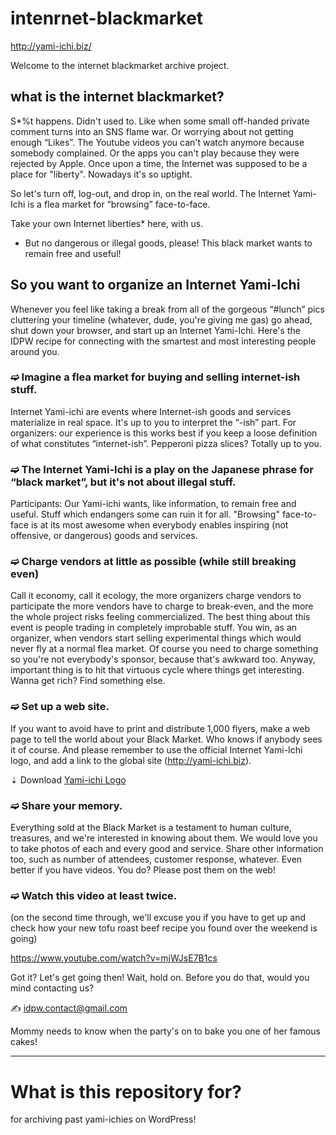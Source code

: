 # intenrnet-blackmarket

http://yami-ichi.biz/

Welcome to the internet blackmarket archive project.

## what is the internet blackmarket?

S*%t happens. Didn't used to. Like when some small off-handed private comment turns into an SNS flame war. Or worrying about not getting enough “Likes”. The Youtube videos you can't watch anymore because somebody complained. Or the apps you can't play because they were rejected by Apple. Once upon a time, the Internet was supposed to be a place for "liberty". Nowadays it's so uptight.

So let's turn off, log-out, and drop in, on the real world. The Internet Yami-Ichi is a flea market for “browsing” face-to-face.

Take your own Internet liberties* here, with us.

* But no dangerous or illegal goods, please! This black market wants to remain free and useful!

## So you want to organize an Internet Yami-Ichi

Whenever you feel like taking a break from all of the gorgeous “#lunch” pics cluttering your timeline (whatever, dude, you're giving me gas) go ahead, shut down your browser, and start up an Internet Yami-Ichi. Here's the IDPW recipe for connecting with the smartest and most interesting people around you.

### ➫ Imagine a flea market for buying and selling internet-ish stuff.

Internet Yami-ichi are events where Internet-ish goods and services materialize in real space. It's up to you to interpret the “-ish” part. For organizers: our experience is this works best if you keep a loose definition of what constitutes “internet-ish”. Pepperoni pizza slices? Totally up to you.

### ➫ The Internet Yami-Ichi is a play on the Japanese phrase for “black market”, but it's not about illegal stuff.

Participants: Our Yami-ichi wants, like information, to remain free and useful. Stuff which endangers some can ruin it for all. "Browsing" face-to-face is at its most awesome when everybody enables inspiring (not offensive, or dangerous) goods and services.

### ➫ Charge vendors at little as possible (while still breaking even)

Call it economy, call it ecology, the more organizers charge vendors to participate the more vendors have to charge to break-even, and the more the whole project risks feeling commercialized. The best thing about this event is people trading in completely improbable stuff. You win, as an organizer, when vendors start selling experimental things which would never fly at a normal flea market. Of course you need to charge something so you're not everybody's sponsor, because that's awkward too. Anyway, important thing is to hit that virtuous cycle where things get interesting. Wanna get rich? Find something else.

### ➫ Set up a web site.

If you want to avoid have to print and distribute 1,000 flyers, make a web page to tell the world about your Black Market. Who knows if anybody sees it of course. And please remember to use the official Internet Yami-Ichi logo, and add a link to the global site (http://yami-ichi.biz).

⇣ Download [Yami-ichi Logo](http://yami-ichi.biz/media/pdf/yami_ichi_logo.pdf)

### ➫ Share your memory.

Everything sold at the Black Market is a testament to human culture, treasures, and we're interested in knowing about them. We would love you to take photos of each and every good and service. Share other information too, such as number of attendees, customer response, whatever. Even better if you have videos. You do? Please post them on the web!

### ➫ Watch this video at least twice.

(on the second time through, we'll excuse you if you have to get up and check how your new tofu roast beef recipe you found over the weekend is going)

https://www.youtube.com/watch?v=mjWJsE7B1cs

Got it? Let's get going then! Wait, hold on. Before you do that, would you mind contacting us?

✍ idpw.contact@gmail.com

Mommy needs to know when the party's on to bake you one of her famous cakes!

---

# What is this repository for?

for archiving past yami-ichies on WordPress!
